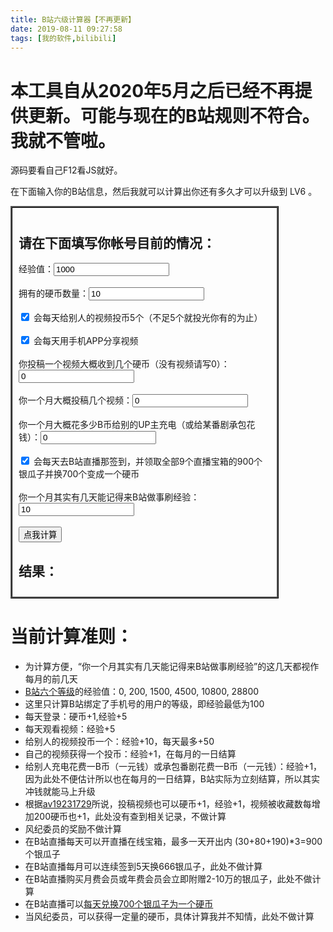 ```yaml
---
title: B站六级计算器【不再更新】
date: 2019-08-11 09:27:58
tags: [我的软件,bilibili]
---
```


# 本工具自从2020年5月之后已经不再提供更新。可能与现在的B站规则不符合。我就不管啦。

源码要看自己F12看JS就好。 

在下面输入你的B站信息，然后我就可以计算出你还有多久才可以升级到 LV6 。

<script src="/js/whenlv6.js"></script>

<form id="calc" style="border: medium ridge black; width: 80%; padding: 10px;">
    <h2>请在下面填写你帐号目前的情况：</h2>
    经验值：<input id="ex" type="number" value="1000"><br><br>
    拥有的硬币数量：<input id="coins" type="number" value="10"><br><br>
    <input id="doCoins" type="checkbox" value="y" checked="checked"> 会每天给别人的视频投币5个（不足5个就投光你有的为止）<br><br>
    <input id="doShare" type="checkbox" value="y" checked="checked"> 会每天用手机APP分享视频<br><br>
    你投稿一个视频大概收到几个硬币（没有视频请写0）：<input id="videocoins" type="number" value="0"><br><br>
    你一个月大概投稿几个视频：<input id="videos" type="number" value="0"><br><br>
    你一个月大概花多少B币给别的UP主充电（或给某番剧承包花钱）：<input id="sends" type="number" value="0"><br><br>
    <input id="doLive" type="checkbox" value="y" checked="checked"> 会每天去B站直播那签到，并领取全部9个直播宝箱的900个银瓜子并换700个变成一个硬币<br><br>
    你一个月其实有几天能记得来B站做事刷经验：<input id="days" type="number" value="10"><br><br>
    <button type="button" onclick="CalcWhenLV6();" >点我计算</button>
    <h2>结果：</h2>
    <b><p id="out"></p></b>
</form>

# 当前计算准则：  

- 为计算方便，“你一个月其实有几天能记得来B站做事刷经验”的这几天都视作每月的前几天
- [B站六个等级](https://www.bilibili.com/blackboard/help.html#%E4%BC%9A%E5%91%98%E7%AD%89%E7%BA%A7%E7%9B%B8%E5%85%B3?id=7251c4ab69d44a8ebbbd276dea46d790)的经验值：0, 200, 1500, 4500, 10800, 28800
- 这里只计算B站绑定了手机号的用户的等级，即经验最低为100
- 每天登录：硬币+1,经验+5
- 每天观看视频：经验+5
- 给别人的视频投币一个：经验+10，每天最多+50
- 自己的视频获得一个投币：经验+1，在每月的一日结算
- 给别人充电花费一B币（一元钱）或承包番剧花费一B币（一元钱）：经验+1，因为此处不便估计所以也在每月的一日结算，B站实际为立刻结算，所以其实冲钱就能马上升级
- 根据[av19231729](https://www.bilibili.com/video/av19231729)所说，投稿视频也可以硬币+1，经验+1，视频被收藏数每增加200硬币也+1，此处没有查到相关记录，不做计算
- 风纪委员的奖励不做计算
- 在B站直播每天可以开直播在线宝箱，最多一天开出内 (30+80+190)*3=900 个银瓜子
- 在B站直播每月可以连续签到5天换666银瓜子，此处不做计算
- 在B站直播购买月费会员或年费会员会立即附赠2-10万的银瓜子，此处不做计算
- 在B站直播可以[每天兑换700个银瓜子为一个硬币](https://live.bilibili.com/exchange)
- 当风纪委员，可以获得一定量的硬币，具体计算我并不知情，此处不做计算
